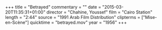 +++
title = "Betrayed"
commentary = ""
date = "2015-03-20T11:35:31+01:00"
director = "Chahine,  Youssef"
film = "Cairo Station"
length = "2:44"
source = "1991 Arab Film Distribution"
clipterms = ["Mise-en-Scène"]
quicktime = "betrayed.mov"
year = "1956"
+++